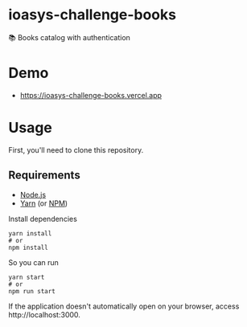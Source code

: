 # ioasys-challenge-books

:books: Books catalog with authentication

# Demo

- https://ioasys-challenge-books.vercel.app

# Usage

First, you'll need to clone this repository.

## Requirements

- [Node.js](https://nodejs.org)
- [Yarn](https://classic.yarnpkg.com) (or [NPM](https://www.npmjs.com/get-npm))

Install dependencies
```console
yarn install
# or
npm install
```

So you can run
```console
yarn start
# or
npm run start
```

If the application doesn't automatically open on your browser, access http://localhost:3000.
